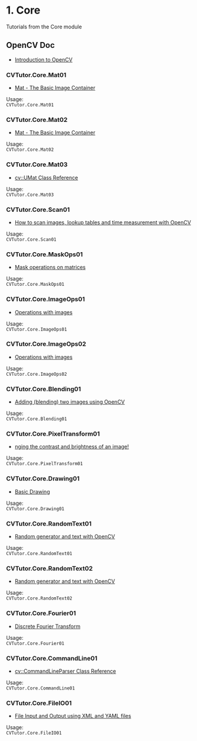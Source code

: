 # 1. Core
Tutorials from the Core module


## OpenCV Doc

* [Introduction to OpenCV](http://docs.opencv.org/3.1.0/de/d7a/tutorial_table_of_content_core.html)


### CVTutor.Core.Mat01

* [Mat - The Basic Image Container](http://docs.opencv.org/3.1.0/d6/d6d/tutorial_mat_the_basic_image_container.html)

Usage:    
    `CVTutor.Core.Mat01`


### CVTutor.Core.Mat02

* [Mat - The Basic Image Container](http://docs.opencv.org/3.1.0/d6/d6d/tutorial_mat_the_basic_image_container.html)

Usage:    
    `CVTutor.Core.Mat02`


### CVTutor.Core.Mat03

* [cv::UMat Class Reference](http://docs.opencv.org/ref/master/d7/d45/classcv_1_1UMat.html)

Usage:    
    `CVTutor.Core.Mat03`


### CVTutor.Core.Scan01

* [How to scan images, lookup tables and time measurement with OpenCV](http://docs.opencv.org/3.1.0/db/da5/tutorial_how_to_scan_images.html)

Usage:    
    `CVTutor.Core.Scan01`


### CVTutor.Core.MaskOps01

* [Mask operations on matrices](http://docs.opencv.org/3.1.0/d7/d37/tutorial_mat_mask_operations.html)

Usage:    
    `CVTutor.Core.MaskOps01`


### CVTutor.Core.ImageOps01

* [Operations with images](http://docs.opencv.org/3.1.0/d5/d98/tutorial_mat_operations.html)

Usage:    
    `CVTutor.Core.ImageOps01`


### CVTutor.Core.ImageOps02

* [Operations with images](http://docs.opencv.org/3.1.0/d5/d98/tutorial_mat_operations.html)

Usage:    
    `CVTutor.Core.ImageOps02`


### CVTutor.Core.Blending01

* [Adding (blending) two images using OpenCV](http://docs.opencv.org/3.1.0/d5/dc4/tutorial_adding_images.html)

Usage:    
    `CVTutor.Core.Blending01`


### CVTutor.Core.PixelTransform01

* [nging the contrast and brightness of an image!](http://docs.opencv.org/3.1.0/d3/dc1/tutorial_basic_linear_transform.html)

Usage:    
    `CVTutor.Core.PixelTransform01`


### CVTutor.Core.Drawing01

* [Basic Drawing](http://docs.opencv.org/3.1.0/d3/d96/tutorial_basic_geometric_drawing.html)

Usage:    
    `CVTutor.Core.Drawing01`


### CVTutor.Core.RandomText01

* [Random generator and text with OpenCV](http://docs.opencv.org/3.1.0/df/d61/tutorial_random_generator_and_text.html)

Usage:    
    `CVTutor.Core.RandomText01`


### CVTutor.Core.RandomText02

* [Random generator and text with OpenCV](http://docs.opencv.org/3.1.0/df/d61/tutorial_random_generator_and_text.html)

Usage:    
    `CVTutor.Core.RandomText02`


### CVTutor.Core.Fourier01

* [Discrete Fourier Transform](http://docs.opencv.org/3.1.0/d8/d01/tutorial_discrete_fourier_transform.html)

Usage:    
    `CVTutor.Core.Fourier01`


### CVTutor.Core.CommandLine01

* [cv::CommandLineParser Class Reference](http://docs.opencv.org/master/d0/d2e/classcv_1_1CommandLineParser.html)

Usage:    
    `CVTutor.Core.CommandLine01`


### CVTutor.Core.FileIO01

* [File Input and Output using XML and YAML files](http://docs.opencv.org/3.1.0/dd/d74/tutorial_file_input_output_with_xml_yml.html)

Usage:    
    `CVTutor.Core.FileIO01`



